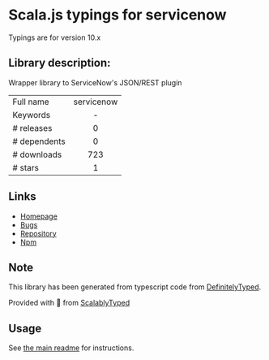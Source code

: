 
# Scala.js typings for servicenow

Typings are for version 10.x

## Library description:
Wrapper library to ServiceNow's JSON/REST plugin

|                    |                 |
| ------------------ | :-------------: |
| Full name          | servicenow |
| Keywords           | - |
| # releases         | 0 |
| # dependents       | 0 |
| # downloads        | 723 |
| # stars            | 1 |

## Links
- [Homepage](https://github.com/WA-OCIO/servicenowrest)
- [Bugs](https://github.com/WA-OCIO/servicenowrest/issues)
- [Repository](https://github.com/WA-OCIO/servicenowrest)
- [Npm](https://www.npmjs.com/package/servicenow)
    


## Note
This library has been generated from typescript code from [DefinitelyTyped](https://definitelytyped.org).

Provided with :purple_heart: from [ScalablyTyped](https://github.com/oyvindberg/ScalablyTyped)

## Usage
See [the main readme](../../readme.md) for instructions.


